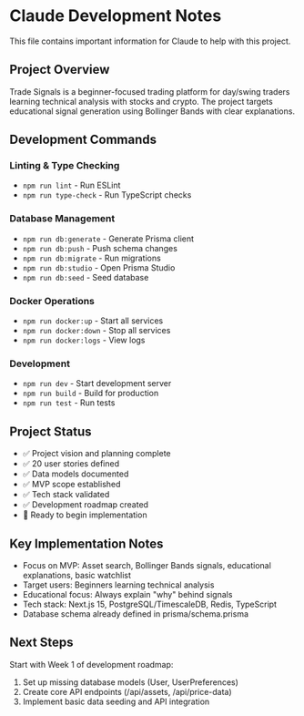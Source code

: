 # Claude Development Notes

This file contains important information for Claude to help with this project.

## Project Overview
Trade Signals is a beginner-focused trading platform for day/swing traders learning technical analysis with stocks and crypto. The project targets educational signal generation using Bollinger Bands with clear explanations.

## Development Commands

### Linting & Type Checking
- `npm run lint` - Run ESLint
- `npm run type-check` - Run TypeScript checks

### Database Management
- `npm run db:generate` - Generate Prisma client
- `npm run db:push` - Push schema changes
- `npm run db:migrate` - Run migrations
- `npm run db:studio` - Open Prisma Studio
- `npm run db:seed` - Seed database

### Docker Operations
- `npm run docker:up` - Start all services
- `npm run docker:down` - Stop all services
- `npm run docker:logs` - View logs

### Development
- `npm run dev` - Start development server
- `npm run build` - Build for production
- `npm run test` - Run tests

## Project Status
- ✅ Project vision and planning complete
- ✅ 20 user stories defined
- ✅ Data models documented  
- ✅ MVP scope established
- ✅ Tech stack validated
- ✅ Development roadmap created
- 🔄 Ready to begin implementation

## Key Implementation Notes
- Focus on MVP: Asset search, Bollinger Bands signals, educational explanations, basic watchlist
- Target users: Beginners learning technical analysis
- Educational focus: Always explain "why" behind signals
- Tech stack: Next.js 15, PostgreSQL/TimescaleDB, Redis, TypeScript
- Database schema already defined in prisma/schema.prisma

## Next Steps
Start with Week 1 of development roadmap:
1. Set up missing database models (User, UserPreferences)
2. Create core API endpoints (/api/assets, /api/price-data)
3. Implement basic data seeding and API integration